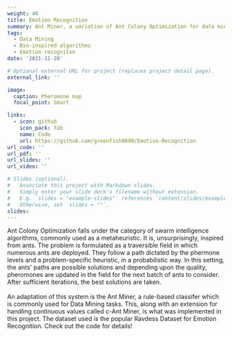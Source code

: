 ```yaml
---
weight: 40
title: Emotion Recognition
summary: Ant Miner, a variation of Ant Colony Optimization for data mining applied to a preprocessed emotion recognition dataset
tags:
  - Data Mining
  - Bio-inspired algorithms
  - Emotion recogniton
date: '2021-11-28'

# Optional external URL for project (replaces project detail page).
external_link: ''

image:
  caption: Pheromone map
  focal_point: Smart

links:
  - icon: github
    icon_pack: fab
    name: Code
    url: https://github.com/greenfish8090/Emotion-Recognition
url_code: ''
url_pdf: ''
url_slides: ''
url_video: ''

# Slides (optional).
#   Associate this project with Markdown slides.
#   Simply enter your slide deck's filename without extension.
#   E.g. `slides = "example-slides"` references `content/slides/example-slides.md`.
#   Otherwise, set `slides = ""`.
slides: 
---
```


Ant Colony Optimization falls under the category of swarm intelligence algorithms, commonly used as a metaheuristic. It is, unsurprisingly, inspired from ants. The problem is formulated as a traversible field in which numerous ants are deployed. They follow a path dictated by the phermone levels and a problem-specific heuristic, in a probabilistic way. In this setting, the ants' paths are possible solutions and depending upon the quality, pheromones are updated in the field for the next batch of ants to consider. After sufficient iterations, the best solutions are taken.\
\
An adaptation of this system is the Ant Miner, a rule-based classifer which is commonly used for Data Mining tasks. This, along with an extension for handling continuous values called c-Ant Miner, is what was implemented in this project. The dataset used is the popular Ravdess Dataset for Emotion Recognition. Check out the code for details!